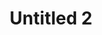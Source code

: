 ---
layout: individual_work_layout
categories: visualArt
title: Untitled 2
year: "2019"
materials: Risograph prints in staple bound book
dimensions: 6" x 8.5"
images: https://cdn.sanity.io/images/0qqw8usd/production/9fe4254a4a0258dbf5d61f4f4c9bb4b543ed9cf1-3010x4048.jpg?w=3072&fit=max&auto=format
---